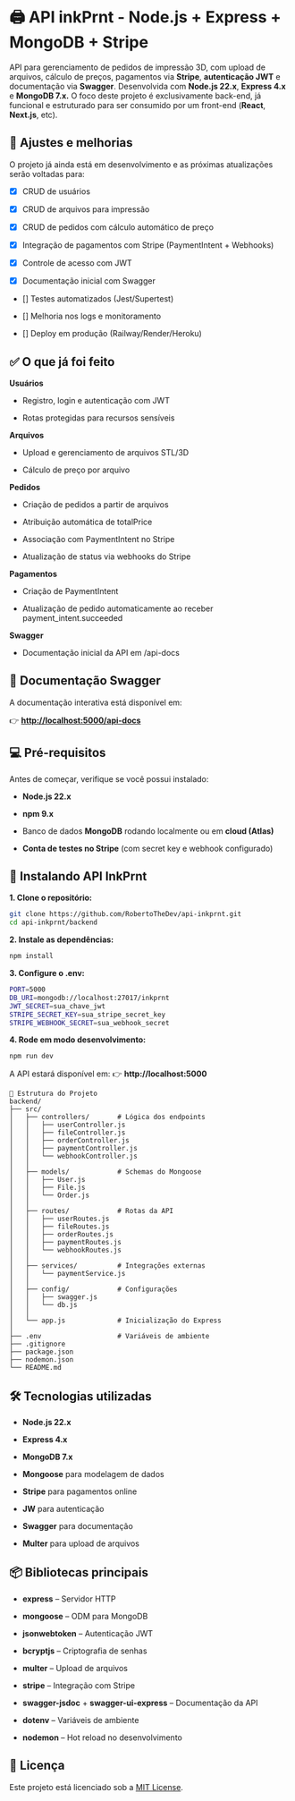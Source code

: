 # 🖨️ API inkPrnt - Node.js + Express + MongoDB + Stripe

API para gerenciamento de pedidos de impressão 3D, com upload de arquivos, cálculo de preços, pagamentos via **Stripe**, **autenticação JWT** e documentação via **Swagger**.
Desenvolvida com **Node.js 22.x**, **Express 4.x** e **MongoDB 7.x.**
O foco deste projeto é exclusivamente back-end, já funcional e estruturado para ser consumido por um front-end (**React**, **Next.js**, etc).

## 📌 Ajustes e melhorias

O projeto já  ainda está em desenvolvimento e as próximas atualizações serão voltadas para:

- [x] CRUD de usuários

- [x] CRUD de arquivos para impressão

- [x] CRUD de pedidos com cálculo automático de preço

- [x] Integração de pagamentos com Stripe (PaymentIntent + Webhooks)

- [x] Controle de acesso com JWT

- [x] Documentação inicial com Swagger

- [] Testes automatizados (Jest/Supertest)

- [] Melhoria nos logs e monitoramento

- [] Deploy em produção (Railway/Render/Heroku)

## ✅ O que já foi feito

**Usuários**

- Registro, login e autenticação com JWT

- Rotas protegidas para recursos sensíveis

**Arquivos**

- Upload e gerenciamento de arquivos STL/3D

- Cálculo de preço por arquivo

**Pedidos**

- Criação de pedidos a partir de arquivos

- Atribuição automática de totalPrice

- Associação com PaymentIntent no Stripe

- Atualização de status via webhooks do Stripe

**Pagamentos**

- Criação de PaymentIntent

- Atualização de pedido automaticamente ao receber payment_intent.succeeded

**Swagger**

- Documentação inicial da API em /api-docs

## 📖 Documentação Swagger
A documentação interativa está disponível em:

👉 **[http://localhost:5000/api-docs](http://localhost:5000/api-docs)**

## 💻 Pré-requisitos

Antes de começar, verifique se você possui instalado:

- **Node.js 22.x**

- **npm 9.x**

- Banco de dados **MongoDB** rodando localmente ou em **cloud (Atlas)**

- **Conta de testes no Stripe** (com secret key e webhook configurado)

## 🚀 Instalando API InkPrnt

**1. Clone o repositório:**

```bash
git clone https://github.com/RobertoTheDev/api-inkprnt.git
cd api-inkprnt/backend
```

**2. Instale as dependências:**
```bash
npm install
```

**3. Configure o .env:**
```bash
PORT=5000
DB_URI=mongodb://localhost:27017/inkprnt
JWT_SECRET=sua_chave_jwt
STRIPE_SECRET_KEY=sua_stripe_secret_key
STRIPE_WEBHOOK_SECRET=sua_webhook_secret
```

**4. Rode em modo desenvolvimento:**
```bash
npm run dev
```

A API estará disponível em:
👉 **http://localhost:5000**

````pgsql
📂 Estrutura do Projeto
backend/
├── src/
│   ├── controllers/       # Lógica dos endpoints
│   │   ├── userController.js
│   │   ├── fileController.js
│   │   ├── orderController.js
│   │   ├── paymentController.js
│   │   └── webhookController.js
│   │
│   ├── models/            # Schemas do Mongoose
│   │   ├── User.js
│   │   ├── File.js
│   │   └── Order.js
│   │
│   ├── routes/            # Rotas da API
│   │   ├── userRoutes.js
│   │   ├── fileRoutes.js
│   │   ├── orderRoutes.js
│   │   ├── paymentRoutes.js
│   │   └── webhookRoutes.js
│   │
│   ├── services/          # Integrações externas
│   │   └── paymentService.js
│   │
│   ├── config/            # Configurações
│   │   ├── swagger.js
│   │   └── db.js
│   │
│   └── app.js             # Inicialização do Express
│
├── .env                   # Variáveis de ambiente
├── .gitignore
├── package.json
├── nodemon.json
└── README.md
````


## 🛠 Tecnologias utilizadas
- **Node.js 22.x**

- **Express 4.x**

- **MongoDB 7.x**

- **Mongoose** para modelagem de dados

- **Stripe** para pagamentos online

- **JW** para autenticação

- **Swagger** para documentação

- **Multer** para upload de arquivos

## 📦 Bibliotecas principais

- **express** – Servidor HTTP

- **mongoose** – ODM para MongoDB

- **jsonwebtoken** – Autenticação JWT

- **bcryptjs** – Criptografia de senhas

- **multer** – Upload de arquivos

- **stripe** – Integração com Stripe

- **swagger-jsdoc** + **swagger-ui-express** – Documentação da API

- **dotenv** – Variáveis de ambiente

- **nodemon** – Hot reload no desenvolvimento

## 📄 Licença
Este projeto está licenciado sob a [MIT License](./LICENSE).
